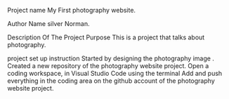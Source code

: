 Project name
My First photography website.

Author Name
silver Norman.

Description Of The Project Purpose
This is a project that talks about photography.

project set up instruction
Started by designing the photography image . Created a new repository of the photography website project. Open a coding workspace, in Visual Studio Code using the terminal Add and push everything in the coding area on the github account of the photography website project.

